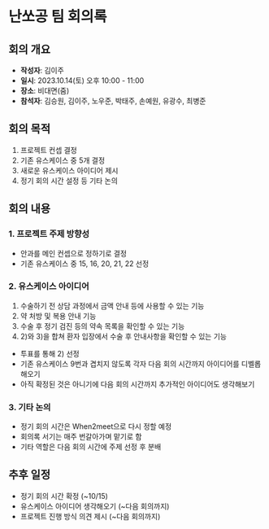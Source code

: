 # 난쏘공 팀 회의록

## 회의 개요
- **작성자**: 김이주
- **일시**: 2023.10.14(토) 오후 10:00 - 11:00
- **장소**: 비대면(줌)
- **참석자**: 김승원, 김이주, 노우준, 박태주, 손예원, 유광수, 최병준

## 회의 목적
1. 프로젝트 컨셉 결정
2. 기존 유스케이스 중 5개 결정
3. 새로운 유스케이스 아이디어 제시
4. 정기 회의 시간 설정 등 기타 논의

## 회의 내용
### 1. 프로젝트 주제 방향성
- 안과를 메인 컨셉으로 정하기로 결정
- 기존 유스케이스 중 15, 16, 20, 21, 22 선정

### 2. 유스케이스 아이디어
1) 수술하기 전 상담 과정에서 금액 안내 등에 사용할 수 있는 기능
2) 약 처방 및 복용 안내 기능
3) 수술 후 정기 검진 등의 약속 목록을 확인할 수 있는 기능
4) 2)와 3)을 합쳐 환자 입장에서 수술 후 안내사항을 확인할 수 있는 기능 

- 투표를 통해 2) 선정
- 기존 유스케이스 9번과 겹치지 않도록 각자 다음 회의 시간까지 아이디어를 디벨롭해오기
- 아직 확정된 것은 아니기에 다음 회의 시간까지 추가적인 아이디어도 생각해보기

### 3. 기타 논의
- 정기 회의 시간은 When2meet으로 다시 정할 예정
- 회의록 서기는 매주 번갈아가며 맡기로 함
- 기타 역할은 다음 회의 시간에 주제 선정 후 분배

## 추후 일정
- 정기 회의 시간 확정 (~10/15)
- 유스케이스 아이디어 생각해오기 (~다음 회의까지)
- 프로젝트 진행 방식 의견 제시 (~다음 회의까지)
